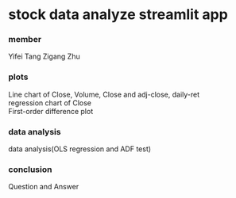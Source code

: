 
# stock data analyze streamlit app  
  
### member 
Yifei Tang   Zigang Zhu  
### plots
Line chart of Close, Volume, Close and adj-close, daily-ret  
regression chart of Close  
First-order difference plot  
### data analysis
data analysis(OLS regression and ADF test)    
### conclusion
Question and Answer    

